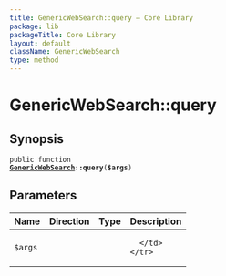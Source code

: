 ```yaml
---
title: GenericWebSearch::query — Core Library
package: lib
packageTitle: Core Library
layout: default
className: GenericWebSearch
type: method
---
```


# GenericWebSearch::query

## Synopsis

<code>public function <b><a href="GenericWebSearch">GenericWebSearch</a>::query</b>(<b>$args</b>)</code>

## Parameters

<table>
  <thead>
    <tr>
      <th>Name</th>
      <th>Direction</th>
      <th>Type</th>
      <th>Description</th>
    </tr>
  </thead>
  <tbody>
    <tr>
      <td><code>$args</code>
      <td><i></i></td>
      <td></td>
      <td>

      </td>
    </tr>
  </tbody>
</table>


